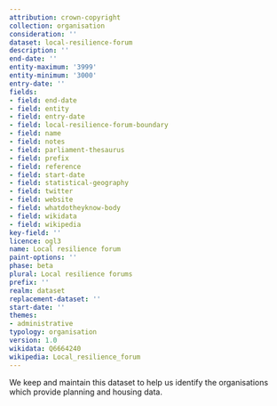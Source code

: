 ```yaml
---
attribution: crown-copyright
collection: organisation
consideration: ''
dataset: local-resilience-forum
description: ''
end-date: ''
entity-maximum: '3999'
entity-minimum: '3000'
entry-date: ''
fields:
- field: end-date
- field: entity
- field: entry-date
- field: local-resilience-forum-boundary
- field: name
- field: notes
- field: parliament-thesaurus
- field: prefix
- field: reference
- field: start-date
- field: statistical-geography
- field: twitter
- field: website
- field: whatdotheyknow-body
- field: wikidata
- field: wikipedia
key-field: ''
licence: ogl3
name: Local resilience forum
paint-options: ''
phase: beta
plural: Local resilience forums
prefix: ''
realm: dataset
replacement-dataset: ''
start-date: ''
themes:
- administrative
typology: organisation
version: 1.0
wikidata: Q6664240
wikipedia: Local_resilience_forum
---
```


We keep and maintain this dataset to help us identify the organisations which provide planning and housing data.
